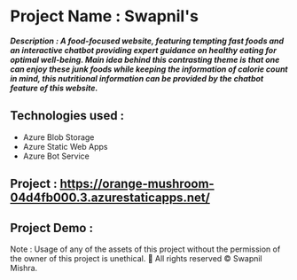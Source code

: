 # Project Name : Swapnil's 

_**Description : 
A food-focused website, featuring tempting fast foods and an interactive chatbot providing expert guidance on healthy eating for optimal well-being.
Main idea behind this contrasting theme is that one can enjoy these
junk foods while keeping the information of calorie count in mind, this nutritional information can be provided by the chatbot feature of this website.**_

## Technologies used :
* Azure Blob Storage
* Azure Static Web Apps
* Azure Bot Service


## Project : https://orange-mushroom-04d4fb000.3.azurestaticapps.net/

## Project Demo : 

Note : Usage of any of the assets of this project without the permission of the owner of this project is unethical. 🚫 All rights reserved ©️ Swapnil Mishra.

